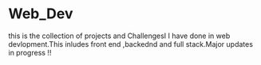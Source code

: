 # Web_Dev
this is the collection of projects  and ChallengesI  I have done in web devlopment.This inludes front end ,backednd and full stack.Major updates in progress !!
